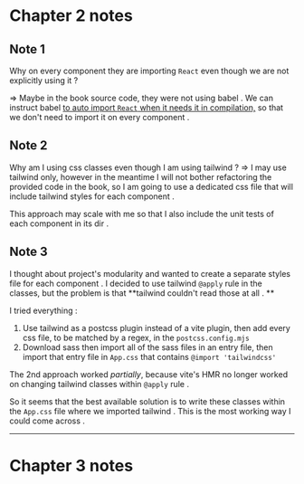 # Chapter 2 notes

## Note 1

Why on every component they are importing `React` even though we are not explicitly using it ?

=> Maybe in the book source code, they were not using babel . We can instruct babel [to auto import `React` when it needs it in compilation,](https://babeljs.io/docs/babel-preset-react#options) so that we don't need to import it on every component .

## Note 2

Why am I using css classes even though I am using tailwind ?
=> I may use tailwind only, however in the meantime I will not bother refactoring the provided code in the book, so I am going to use a dedicated css file that will include tailwind styles for each component .

This approach may scale with me so that I also include the unit tests of each component in its dir .

## Note 3 
I thought about project's modularity and wanted to create a separate styles file for each component . I decided to use tailwind `@apply` rule in the classes, but the problem is that **tailwind couldn't read those at all . **

I tried everything : 
1. Use tailwind as a postcss plugin instead of a vite plugin, then add every css file, to be matched by a regex, in the `postcss.config.mjs`
2. Download sass then import all of the sass files in an entry file, then import that entry file in `App.css` that contains `@import 'tailwindcss'`

The 2nd approach worked *partially*, because vite's HMR no longer worked on changing tailwind classes within `@apply` rule . 

So it seems that the best available solution is to write these classes within the `App.css` file where we imported tailwind . This is the most working way I could come across . 

_____
# Chapter 3 notes